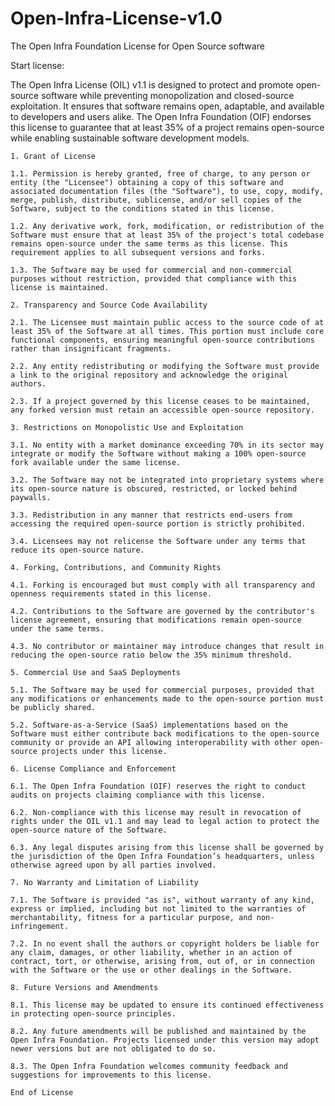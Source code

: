 # Open-Infra-License-v1.0
The Open Infra Foundation License for Open Source software

Start license:



The Open Infra License (OIL) v1.1 is designed to protect and promote open-source software while preventing monopolization and closed-source exploitation. It ensures that software remains open, adaptable, and available to developers and users alike. The Open Infra Foundation (OIF) endorses this license to guarantee that at least 35% of a project remains open-source while enabling sustainable software development models.
    
    1. Grant of License
    
    1.1. Permission is hereby granted, free of charge, to any person or entity (the "Licensee") obtaining a copy of this software and associated documentation files (the "Software"), to use, copy, modify, merge, publish, distribute, sublicense, and/or sell copies of the Software, subject to the conditions stated in this license.
    
    1.2. Any derivative work, fork, modification, or redistribution of the Software must ensure that at least 35% of the project's total codebase remains open-source under the same terms as this license. This requirement applies to all subsequent versions and forks.
    
    1.3. The Software may be used for commercial and non-commercial purposes without restriction, provided that compliance with this license is maintained.
    
    2. Transparency and Source Code Availability
    
    2.1. The Licensee must maintain public access to the source code of at least 35% of the Software at all times. This portion must include core functional components, ensuring meaningful open-source contributions rather than insignificant fragments.
    
    2.2. Any entity redistributing or modifying the Software must provide a link to the original repository and acknowledge the original authors.
    
    2.3. If a project governed by this license ceases to be maintained, any forked version must retain an accessible open-source repository.
    
    3. Restrictions on Monopolistic Use and Exploitation
    
    3.1. No entity with a market dominance exceeding 70% in its sector may integrate or modify the Software without making a 100% open-source fork available under the same license.
    
    3.2. The Software may not be integrated into proprietary systems where its open-source nature is obscured, restricted, or locked behind paywalls.
    
    3.3. Redistribution in any manner that restricts end-users from accessing the required open-source portion is strictly prohibited.
    
    3.4. Licensees may not relicense the Software under any terms that reduce its open-source nature.
    
    4. Forking, Contributions, and Community Rights
    
    4.1. Forking is encouraged but must comply with all transparency and openness requirements stated in this license.
    
    4.2. Contributions to the Software are governed by the contributor's license agreement, ensuring that modifications remain open-source under the same terms.
    
    4.3. No contributor or maintainer may introduce changes that result in reducing the open-source ratio below the 35% minimum threshold.
    
    5. Commercial Use and SaaS Deployments
    
    5.1. The Software may be used for commercial purposes, provided that any modifications or enhancements made to the open-source portion must be publicly shared.
    
    5.2. Software-as-a-Service (SaaS) implementations based on the Software must either contribute back modifications to the open-source community or provide an API allowing interoperability with other open-source projects under this license.
    
    6. License Compliance and Enforcement
    
    6.1. The Open Infra Foundation (OIF) reserves the right to conduct audits on projects claiming compliance with this license.
    
    6.2. Non-compliance with this license may result in revocation of rights under the OIL v1.1 and may lead to legal action to protect the open-source nature of the Software.
    
    6.3. Any legal disputes arising from this license shall be governed by the jurisdiction of the Open Infra Foundation’s headquarters, unless otherwise agreed upon by all parties involved.
    
    7. No Warranty and Limitation of Liability
    
    7.1. The Software is provided "as is", without warranty of any kind, express or implied, including but not limited to the warranties of merchantability, fitness for a particular purpose, and non-infringement.
    
    7.2. In no event shall the authors or copyright holders be liable for any claim, damages, or other liability, whether in an action of contract, tort, or otherwise, arising from, out of, or in connection with the Software or the use or other dealings in the Software.
    
    8. Future Versions and Amendments
    
    8.1. This license may be updated to ensure its continued effectiveness in protecting open-source principles.
    
    8.2. Any future amendments will be published and maintained by the Open Infra Foundation. Projects licensed under this version may adopt newer versions but are not obligated to do so.
    
    8.3. The Open Infra Foundation welcomes community feedback and suggestions for improvements to this license.
    
    End of License